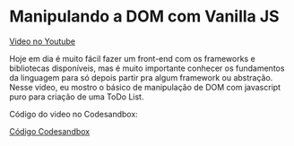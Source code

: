 # Manipulando a DOM com Vanilla JS

[Video no Youtube](https://youtu.be/aVB67Y31E4A)

Hoje em dia é muito fácil fazer um front-end com os frameworks e bibliotecas disponíveis, mas é muito importante conhecer os fundamentos da linguagem para só depois partir pra algum framework ou abstração. Nesse video, eu mostro o básico de manipulação de DOM com javascript puro para criação de uma ToDo List.

Código do video no Codesandbox:

[Código Codesandbox](https://bit.ly/vanilla-todo)